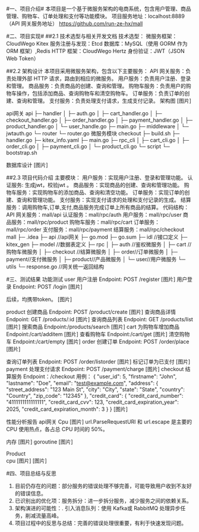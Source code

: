#一、项目介绍#
本项目是一个基于微服务架构的电商系统，包含用户管理、商品管理、购物车、订单处理和支付等功能模块。
项目服务地址：localhost:8889（API 网关服务地址）
https://github.com/run-ze-hx/mall







#二、项目实现#
##2.1 技术选型与相关开发文档
技术选型：
微服务框架：CloudWego Kitex
服务注册与发现：Etcd
数据库：MySQL（使用 GORM 作为 ORM 框架）,Redis
HTTP 框架：CloudWego Hertz
身份验证：JWT（JSON Web Token）


##2.2 架构设计
本项目采用微服务架构，包含以下主要服务：
API 网关服务：负责处理外部 HTTP 请求，路由到相应的微服务。
用户服务：负责用户注册、登录和管理。
商品服务：负责商品的创建、查询和管理。
购物车服务：负责用户的购物车操作，包括添加商品、查询购物车和清空购物车。
订单服务：负责订单的创建、查询和管理。
支付服务：负责处理支付请求，生成支付记录。
架构图
[图片]



api网关
api
├─ handler
│    ├─ auth.go
│    ├─ cart_handler.go
│    ├─ checkout_handler.go
│    ├─ order_handler.go
│    ├─ payment_handler.go
│    ├─ product_handler.go
│    └─ user_handle.go
├─ main.go
├─ middleware
│    └─ jwtauth.go
└─ router
       └─ router.go
微服务模块
checkout
├─ build.sh
├─ handler.go
├─ kitex_info.yaml
├─ main.go
├─ rpc_cli
│    ├─ cart_cli.go
│    ├─ order_cli.go
│    ├─ payment_cli.go
│    └─ product_cli.go
└─ script
       └─ bootstrap.sh

数据库设计
[图片]

##2.3 项目代码介绍
主要模块：
用户服务：实现用户注册、登录和管理功能。
认证服务: 生成jwt，校验jwt 。
商品服务：实现商品的创建、查询和管理功能。
购物车服务：实现购物车的添加商品、查询和清空功能。
订单服务：实现订单的创建、查询和管理功能。
支付服务：实现支付请求的处理和支付记录的生成。
结算服务：调用购物车,订单,支付,商品服务完成订单上所有商品的结算。
代码结构：
API 网关服务：mall/api
认证服务：mall/rpc/auth
用户服务：mall/rpc/user
商品服务：mall/rpc/product
购物车服务：mall/rpc/cart
订单服务：mall/rpc/order
支付服务：mall/rpc/payment
结算服务：mall/rpc/checkout
mall
├─ .idea
├─ api  //api网关
├─ go.mod
├─ go.sum
├─ idl  //接口定义
├─ kitex_gen
├─ model //数据表定义
├─ rpc
│    ├─ auth  //鉴权微服务
│    ├─ cart   //购物车微服务
│    ├─ checkout //结算微服务
│    ├─ order//订单微服务
│    ├─ payment//支付微服务
│    ├─ product//产品微服务
│    └─ user//用户微服务
└─ utils
       └─ response.go //网关统一返回结构






#三、测试结果
功能测试
user
用户注册
Endpoint: POST /register
[图片]
 用户登录
Endpoint: POST /login
[图片]

后续，均携带token。
[图片]

product
创建商品
Endpoint: POST /product/create
[图片]
查询商品详情
Endpoint: GET /products/:id
[图片]
查询商品列表
Endpoint: GET /products/list
[图片]
搜索商品
Endpoint:/products/search
[图片]
cart
为购物车增加商品
Endpoint:/cart/additem
[图片]
查看购物车
Endpoint:/cart/get
[图片]
清空购物车
Endpoint:/cart/empty
[图片]
order
创建订单
Endpoint: POST /order/place
[图片]

查询订单列表
Endpoint: POST /order/listorder
[图片]
标记订单为已支付
[图片]
payment
处理支付请求
Endpoint: POST /payment/charge
[图片]
checkout
结算服务
Endpoint：/checkout
用例：
{
  "user_id": 5,
  "firstname": "John",
  "lastname": "Doe",
  "email": "test@example.com",
  "address": {
    "street_address": "123 Main St",
    "city": "City",
    "state": "State",
    "country": "Country",
    "zip_code": "12345"
  },
  "credit_card": {
    "credit_card_number": "4111111111111111",
    "credit_card_cvv": 123,
    "credit_card_expiration_year": 2025,
    "credit_card_expiration_month": 3
  }
}
[图片]


性能分析报告
api网关
Cpu
[图片]
url.ParseRequestURI 和 url.escape 是主要的 CPU 使用热点，各占总 CPU 时间的 50%。

内存
[图片]
goroutine
[图片]

Product  
cpu
[图片]
[图片]



#四、项目总结与反思
1. 目前仍存在的问题：部分服务的错误处理不够完善，可能导致用户收到不友好的错误信息。
2. 已识别出的优化项：服务拆分：进一步拆分服务，减少服务之间的依赖关系。
3. 架构演进的可能性：.
引入消息队列：使用 Kafka或 RabbitMQ 处理异步任务，削减流量高峰。
4. 项目过程中的反思与总结：完善的错误处理很重要，有利于快速发现问题。






